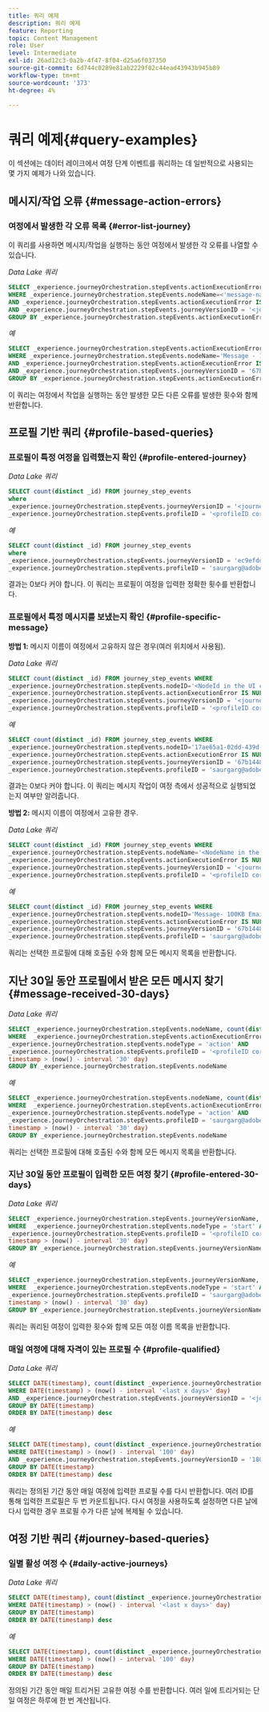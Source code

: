 ```yaml
---
title: 쿼리 예제
description: 쿼리 예제
feature: Reporting
topic: Content Management
role: User
level: Intermediate
exl-id: 26ad12c3-0a2b-4f47-8f04-d25a6f037350
source-git-commit: 6d744c0289e81ab2229f02c44ead43943b945b89
workflow-type: tm+mt
source-wordcount: '373'
ht-degree: 4%

---
```


# 쿼리 예제{#query-examples}

이 섹션에는 데이터 레이크에서 여정 단계 이벤트를 쿼리하는 데 일반적으로 사용되는 몇 가지 예제가 나와 있습니다.

## 메시지/작업 오류 {#message-action-errors}

### 여정에서 발생한 각 오류 목록 {#error-list-journey}

이 쿼리를 사용하면 메시지/작업을 실행하는 동안 여정에서 발생한 각 오류를 나열할 수 있습니다.

_Data Lake 쿼리_

```sql
SELECT _experience.journeyOrchestration.stepEvents.actionExecutionError, count(distinct _id) FROM journey_step_events
WHERE _experience.journeyOrchestration.stepEvents.nodeName=<'message-name'>
AND _experience.journeyOrchestration.stepEvents.actionExecutionError IS NOT NULL
AND _experience.journeyOrchestration.stepEvents.journeyVersionID = '<journey-version-id>'
GROUP BY _experience.journeyOrchestration.stepEvents.actionExecutionError
```

_예_

```sql
SELECT _experience.journeyOrchestration.stepEvents.actionExecutionError, count(distinct _id) FROM journey_step_events
WHERE _experience.journeyOrchestration.stepEvents.nodeName='Message - 100KB Email with Gateway and Kafkav2'
AND _experience.journeyOrchestration.stepEvents.actionExecutionError IS NOT NULL
AND _experience.journeyOrchestration.stepEvents.journeyVersionID = '67b14482-143e-4f83-9cf5-cfec0fca3d26'
GROUP BY _experience.journeyOrchestration.stepEvents.actionExecutionError
```

이 쿼리는 여정에서 작업을 실행하는 동안 발생한 모든 다른 오류를 발생한 횟수와 함께 반환합니다.

## 프로필 기반 쿼리 {#profile-based-queries}

### 프로필이 특정 여정을 입력했는지 확인 {#profile-entered-journey}

_Data Lake 쿼리_

```sql
SELECT count(distinct _id) FROM journey_step_events
where
_experience.journeyOrchestration.stepEvents.journeyVersionID = '<journey-version-id>' AND
_experience.journeyOrchestration.stepEvents.profileID = '<profileID corresponding to the namespace used>'
```

_예_

```sql
SELECT count(distinct _id) FROM journey_step_events
where
_experience.journeyOrchestration.stepEvents.journeyVersionID = 'ec9efdd0-8a7c-4d7a-a765-b2cad659fa4e' AND
_experience.journeyOrchestration.stepEvents.profileID = 'saurgarg@adobe.com'
```

결과는 0보다 커야 합니다. 이 쿼리는 프로필이 여정을 입력한 정확한 횟수를 반환합니다.

### 프로필에서 특정 메시지를 보냈는지 확인 {#profile-specific-message}

**방법 1:** 메시지 이름이 여정에서 고유하지 않은 경우(여러 위치에서 사용됨).

_Data Lake 쿼리_

```sql
SELECT count(distinct _id) FROM journey_step_events WHERE
_experience.journeyOrchestration.stepEvents.nodeID='<NodeId in the UI corresponding to the message>' AND
_experience.journeyOrchestration.stepEvents.actionExecutionError IS NULL AND
_experience.journeyOrchestration.stepEvents.journeyVersionID = '<journey-version-id>' AND
_experience.journeyOrchestration.stepEvents.profileID = '<profileID corresponding to the namespace used>'
```

_예_

```sql
SELECT count(distinct _id) FROM journey_step_events WHERE
_experience.journeyOrchestration.stepEvents.nodeID='17ae65a1-02dd-439d-b54e-b56a78520eba' AND
_experience.journeyOrchestration.stepEvents.actionExecutionError IS NULL AND
_experience.journeyOrchestration.stepEvents.journeyVersionID = '67b14482-143e-4f83-9cf5-cfec0fca3d26' AND
_experience.journeyOrchestration.stepEvents.profileID = 'saurgarg@adobe.com'
```

결과는 0보다 커야 합니다. 이 쿼리는 메시지 작업이 여정 측에서 성공적으로 실행되었는지 여부만 알려줍니다.

**방법 2:** 메시지 이름이 여정에서 고유한 경우.

_Data Lake 쿼리_

```sql
SELECT count(distinct _id) FROM journey_step_events WHERE
_experience.journeyOrchestration.stepEvents.nodeName='<NodeName in the UI corresponding to the message>' AND
_experience.journeyOrchestration.stepEvents.actionExecutionError IS NULL AND
_experience.journeyOrchestration.stepEvents.journeyVersionID = '<journey-version-id>' AND
_experience.journeyOrchestration.stepEvents.profileID = '<profileID corresponding to the namespace used>'
```

_예_

```sql
SELECT count(distinct _id) FROM journey_step_events WHERE
_experience.journeyOrchestration.stepEvents.nodeID='Message- 100KB Email' AND
_experience.journeyOrchestration.stepEvents.actionExecutionError IS NULL AND
_experience.journeyOrchestration.stepEvents.journeyVersionID = '67b14482-143e-4f83-9cf5-cfec0fca3d26' AND
_experience.journeyOrchestration.stepEvents.profileID = 'saurgarg@adobe.com'
```

쿼리는 선택한 프로필에 대해 호출된 수와 함께 모든 메시지 목록을 반환합니다.

## 지난 30일 동안 프로필에서 받은 모든 메시지 찾기 {#message-received-30-days}

_Data Lake 쿼리_

```sql
SELECT _experience.journeyOrchestration.stepEvents.nodeName, count(distinct _id) FROM journey_step_events
WHERE  _experience.journeyOrchestration.stepEvents.actionExecutionError IS NULL AND
_experience.journeyOrchestration.stepEvents.nodeType = 'action' AND
_experience.journeyOrchestration.stepEvents.profileID = '<profileID corresponding to the namespace used>' AND
timestamp > (now() - interval '30' day)
GROUP BY _experience.journeyOrchestration.stepEvents.nodeName
```

_예_

```sql
SELECT _experience.journeyOrchestration.stepEvents.nodeName, count(distinct _id) FROM journey_step_events
WHERE  _experience.journeyOrchestration.stepEvents.actionExecutionError IS NULL AND
_experience.journeyOrchestration.stepEvents.nodeType = 'action' AND
_experience.journeyOrchestration.stepEvents.profileID = 'saurgarg@adobe.com' AND
timestamp > (now() - interval '30' day)
GROUP BY _experience.journeyOrchestration.stepEvents.nodeName
```

쿼리는 선택한 프로필에 대해 호출된 수와 함께 모든 메시지 목록을 반환합니다.

### 지난 30일 동안 프로필이 입력한 모든 여정 찾기 {#profile-entered-30-days}

_Data Lake 쿼리_

```sql
SELECT _experience.journeyOrchestration.stepEvents.journeyVersionName, count(distinct _id) FROM journey_step_events
WHERE  _experience.journeyOrchestration.stepEvents.nodeType = 'start' AND
_experience.journeyOrchestration.stepEvents.profileID = '<profileID corresponding to the namespace used>' AND
timestamp > (now() - interval '30' day)
GROUP BY _experience.journeyOrchestration.stepEvents.journeyVersionName
```

_예_

```sql
SELECT _experience.journeyOrchestration.stepEvents.journeyVersionName, count(distinct _id) FROM journey_step_events
WHERE  _experience.journeyOrchestration.stepEvents.nodeType = 'start' AND
_experience.journeyOrchestration.stepEvents.profileID = 'saurgarg@adobe.com' AND
timestamp > (now() - interval '30' day)
GROUP BY _experience.journeyOrchestration.stepEvents.journeyVersionName
```

쿼리는 쿼리된 여정이 입력한 횟수와 함께 모든 여정 이름 목록을 반환합니다.

### 매일 여정에 대해 자격이 있는 프로필 수 {#profile-qualified}

_Data Lake 쿼리_

```sql
SELECT DATE(timestamp), count(distinct _experience.journeyOrchestration.stepEvents.profileID) FROM journey_step_events
WHERE DATE(timestamp) > (now() - interval '<last x days>' day)
AND _experience.journeyOrchestration.stepEvents.journeyVersionID = '<journey-version-id>'
GROUP BY DATE(timestamp)
ORDER BY DATE(timestamp) desc
```

_예_

```sql
SELECT DATE(timestamp), count(distinct _experience.journeyOrchestration.stepEvents.profileID) FROM journey_step_events
WHERE DATE(timestamp) > (now() - interval '100' day)
AND _experience.journeyOrchestration.stepEvents.journeyVersionID = '180ad071-d42d-42bb-8724-2a6ff0a109f1'
GROUP BY DATE(timestamp)
ORDER BY DATE(timestamp) desc
```

쿼리는 정의된 기간 동안 매일 여정에 입력한 프로필 수를 다시 반환합니다. 여러 ID를 통해 입력한 프로필은 두 번 카운트됩니다. 다시 여정을 사용하도록 설정하면 다른 날에 다시 입력한 경우 프로필 수가 다른 날에 복제될 수 있습니다.

## 여정 기반 쿼리 {#journey-based-queries}

### 일별 활성 여정 수 {#daily-active-journeys}

_Data Lake 쿼리_

```sql
SELECT DATE(timestamp), count(distinct _experience.journeyOrchestration.stepEvents.journeyVersionID) FROM journey_step_events
WHERE DATE(timestamp) > (now() - interval '<last x days>' day)
GROUP BY DATE(timestamp)
ORDER BY DATE(timestamp) desc
```

_예_

```sql
SELECT DATE(timestamp), count(distinct _experience.journeyOrchestration.stepEvents.journeyVersionID) FROM journey_step_events
WHERE DATE(timestamp) > (now() - interval '100' day)
GROUP BY DATE(timestamp)
ORDER BY DATE(timestamp) desc
```

정의된 기간 동안 매일 트리거된 고유한 여정 수를 반환합니다. 여러 일에 트리거되는 단일 여정은 하루에 한 번 계산됩니다.
